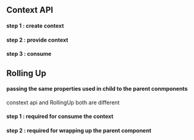 ## Context API
 
 #### step 1 : create context
 #### step 2 : provide context
 #### step 3 : consume 
 
## Rolling Up 

#### passing the same properties used in child to the parent conmponents

constext api and RollingUp both are different

#### step 1 : required for consume the context
#### step 2 : required for wrapping up the parent component